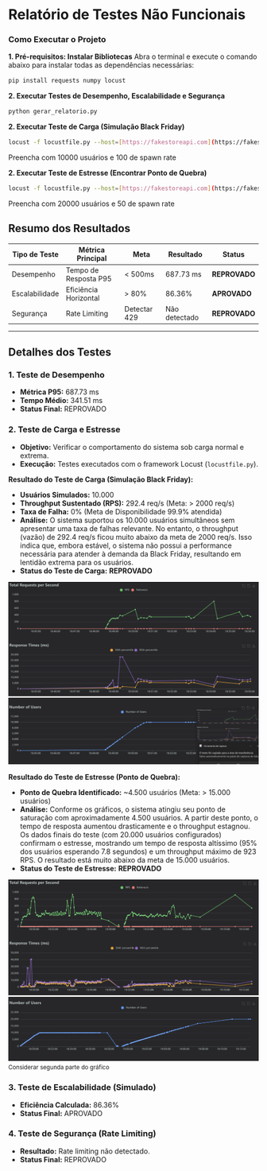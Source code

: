 # Relatório de Testes Não Funcionais

### Como Executar o Projeto

**1. Pré-requisitos: Instalar Bibliotecas**
Abra o terminal e execute o comando abaixo para instalar todas as dependências necessárias:
```bash
pip install requests numpy locust
```

**2. Executar Testes de Desempenho, Escalabilidade e Segurança**
```bash
python gerar_relatorio.py
```


**2. Executar Teste de Carga (Simulação Black Friday)**
```bash
locust -f locustfile.py --host=[https://fakestoreapi.com](https://fakestoreapi.com)
```
Preencha com 10000 usuários e 100 de spawn rate

**2. Executar Teste de Estresse (Encontrar Ponto de Quebra)**
```bash
locust -f locustfile.py --host=[https://fakestoreapi.com](https://fakestoreapi.com)
```
Preencha com 20000 usuários e 50 de spawn rate

## Resumo dos Resultados
| Tipo de Teste | Métrica Principal | Meta | Resultado | Status |
|---|---|---|---|---|
| Desempenho | Tempo de Resposta P95 | < 500ms | 687.73 ms | **REPROVADO** |
| Escalabilidade| Eficiência Horizontal | > 80% | 86.36% | **APROVADO** |
| Segurança | Rate Limiting | Detectar 429 | Não detectado | **REPROVADO** |

---

## Detalhes dos Testes

### 1. Teste de Desempenho
- **Métrica P95:** 687.73 ms
- **Tempo Médio:** 341.51 ms
- **Status Final:** REPROVADO

### 2. Teste de Carga e Estresse

- **Objetivo:** Verificar o comportamento do sistema sob carga normal e extrema.
- **Execução:** Testes executados com o framework Locust (`locustfile.py`).

**Resultado do Teste de Carga (Simulação Black Friday):**
- **Usuários Simulados:** 10.000
- **Throughput Sustentado (RPS):** 292.4 req/s (Meta: > 2000 req/s)
- **Taxa de Falha:** 0% (Meta de Disponibilidade 99.9% atendida)
- **Análise:** O sistema suportou os 10.000 usuários simultâneos sem apresentar uma taxa de falhas relevante. No entanto, o throughput (vazão) de 292.4 req/s ficou muito abaixo da meta de 2000 req/s. Isso indica que, embora estável, o sistema não possui a performance necessária para atender à demanda da Black Friday, resultando em lentidão extrema para os usuários.
- **Status do Teste de Carga:** **REPROVADO**

![Requisições por segundo e response times(Ms)](image.png)
![Número de usuários](image-1.png)

**Resultado do Teste de Estresse (Ponto de Quebra):**
- **Ponto de Quebra Identificado:** ~4.500 usuários (Meta: > 15.000 usuários)
- **Análise:** Conforme os gráficos, o sistema atingiu seu ponto de saturação com aproximadamente 4.500 usuários. A partir deste ponto, o tempo de resposta aumentou drasticamente e o throughput estagnou. Os dados finais do teste (com 20.000 usuários configurados) confirmam o estresse, mostrando um tempo de resposta altíssimo (95% dos usuários esperando 7.8 segundos) e um throughput máximo de 923 RPS. O resultado está muito abaixo da meta de 15.000 usuários.
- **Status do Teste de Estresse:** **REPROVADO**

![Requisições por segundo e response times(Ms)](image-2.png)
![Número de usuários](image-3.png)
<small>Considerar segunda parte do gráfico</small>

### 3. Teste de Escalabilidade (Simulado)
- **Eficiência Calculada:** 86.36%
- **Status Final:** APROVADO

### 4. Teste de Segurança (Rate Limiting)
- **Resultado:** Rate limiting não detectado.
- **Status Final:** REPROVADO

